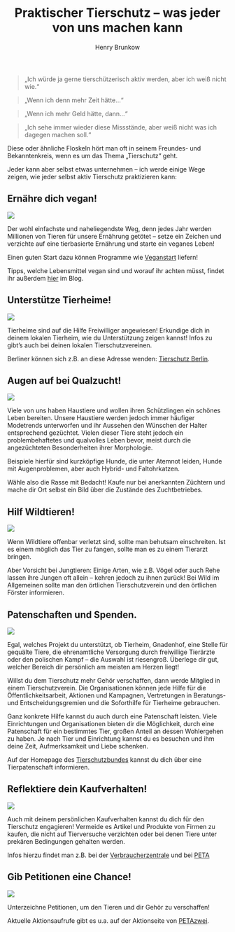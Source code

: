 ﻿---
layout: post
title: "Praktischer Tierschutz – was jeder von uns machen kann"
author: "Henry Brunkow"
categories: ss20
tags: [Tierschutz, Tierleid, Tipps, Hilfe]
image: Animallib.gif
---


>„Ich würde ja gerne tierschützerisch aktiv werden, aber ich weiß nicht wie.“

>„Wenn ich denn mehr Zeit hätte…“

>„Wenn ich mehr Geld hätte, dann…“

>„Ich sehe immer wieder diese Missstände, aber weiß nicht was ich dagegen machen soll.“

Diese oder ähnliche Floskeln hört man oft in seinem Freundes- und Bekanntenkreis, wenn es um das Thema „Tierschutz“ geht.

Jeder kann aber selbst etwas unternehmen – ich werde einige Wege zeigen, wie jeder selbst aktiv Tierschutz praktizieren kann:

## Ernähre dich vegan!

<img src="https://cdn.pixabay.com/photo/2016/04/21/11/32/groceries-1343141_960_720.jpg" >

Der wohl einfachste und naheliegendste Weg, denn jedes Jahr werden Millionen von Tieren für unsere Ernährung getötet – setze ein Zeichen und verzichte auf eine tierbasierte Ernährung und starte ein veganes Leben!

Einen guten Start dazu können Programme wie [Veganstart](https://www.veganstart.de/) liefern!

Tipps, welche Lebensmittel vegan sind und worauf ihr achten müsst, findet ihr außerdem [hier](https://innovativertierschutz.github.io/ss20/Vegane-Getr%C3%A4nke.html) im Blog.

## Unterstütze Tierheime!

<img src="https://cdn.pixabay.com/photo/2020/05/08/11/42/dog-5145270_960_720.jpg" >

Tierheime sind auf die Hilfe Freiwilliger angewiesen! Erkundige dich in deinem lokalen Tierheim, wie du Unterstützung zeigen kannst! Infos zu gibt’s auch bei deinen lokalen Tierschutzvereinen.

Berliner können sich z.B. an diese Adresse wenden: [Tierschutz Berlin](https://tierschutz-berlin.de/).

## Augen auf bei Qualzucht!

<img src="https://upload.wikimedia.org/wikipedia/commons/a/a7/Shar_pei_puppy_%28age_2_months%29.jpg" >

Viele von uns haben Haustiere und wollen ihren Schützlingen ein schönes Leben bereiten. Unsere Haustiere werden jedoch immer häufiger Modetrends unterworfen und ihr Aussehen den Wünschen der Halter entsprechend gezüchtet. Vielen dieser Tiere steht jedoch ein problembehaftetes und qualvolles Leben bevor, meist durch die angezüchteten Besonderheiten ihrer Morphologie.

Beispiele hierfür sind kurzköpfige Hunde, die unter Atemnot leiden, Hunde mit Augenproblemen, aber auch Hybrid- und Faltohrkatzen.

Wähle also die Rasse mit Bedacht! Kaufe nur bei anerkannten Züchtern und mache dir Ort selbst ein Bild über die Zustände des Zuchtbetriebes.

## Hilf Wildtieren!

<img src="https://cdn.pixabay.com/photo/2016/06/27/15/28/roe-deer-1482712_960_720.jpg" >

Wenn Wildtiere offenbar verletzt sind, sollte man behutsam einschreiten. Ist es einem möglich das Tier zu fangen, sollte man es zu einem Tierarzt bringen.

Aber Vorsicht bei Jungtieren: Einige Arten, wie z.B. Vögel oder auch Rehe lassen ihre Jungen oft allein – kehren jedoch zu ihnen zurück! Bei Wild im Allgemeinen sollte man den örtlichen Tierschutzverein und den örtlichen Förster informieren.

## Patenschaften und Spenden.

<img src="https://live.staticflickr.com/8351/8306625231_df199f1f7f_z.jpg" >

Egal, welches Projekt du unterstützt, ob Tierheim, Gnadenhof, eine Stelle für gequälte Tiere, die ehrenamtliche Versorgung durch freiwillige Tierärzte oder den polischen Kampf – die Auswahl ist riesengroß. Überlege dir gut, welcher Bereich dir persönlich am meisten am Herzen liegt!

Willst du dem Tierschutz mehr Gehör verschaffen, dann werde Mitglied in einem Tierschutzverein. Die Organisationen können jede Hilfe für die Öffentlichkeitsarbeit, Aktionen und Kampagnen, Vertretungen in Beratungs- und Entscheidungsgremien und die Soforthilfe für Tierheime gebrauchen.

Ganz konkrete Hilfe kannst du auch durch eine Patenschaft leisten. Viele Einrichtungen und Organisationen bieten dir die Möglichkeit, durch eine Patenschaft für ein bestimmtes Tier, großen Anteil an dessen Wohlergehen zu haben. Je nach Tier und Einrichtung kannst du es besuchen und ihm deine Zeit, Aufmerksamkeit und Liebe schenken.

Auf der Homepage des [Tierschutzbundes](https://www.tierschutzbund.de/spendenportal/pate-werden/) kannst du dich über eine Tierpatenschaft informieren.

## Reflektiere dein Kaufverhalten!

<img src="https://cdn.pixabay.com/photo/2020/05/21/18/52/supermarket-5202138_960_720.jpg" >

Auch mit deinem persönlichen Kaufverhalten kannst du dich für den Tierschutz engagieren! Vermeide es Artikel und Produkte von Firmen zu kaufen, die nicht auf Tierversuche verzichten oder bei denen Tiere unter prekären Bedingungen gehalten werden.

Infos hierzu findet man z.B. bei der [Verbraucherzentrale](https://www.verbraucherzentrale.de/tierwohl) und bei [PETA](https://www.petazwei.de/einkaufsguide)

## Gib Petitionen eine Chance!

<img src="https://www.thebluediamondgallery.com/handwriting/images/petition.jpg" >

Unterzeichne Petitionen, um den Tieren und dir Gehör zu verschaffen!

Aktuelle Aktionsaufrufe gibt es u.a. auf der Aktionseite von  [PETAzwei](https://www.petazwei.de/aktiv-werden).
